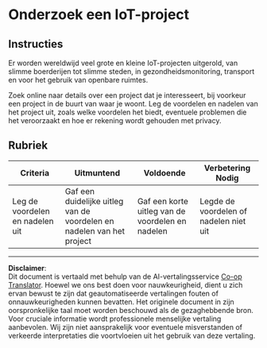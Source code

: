 <!--
CO_OP_TRANSLATOR_METADATA:
{
  "original_hash": "7ef1cec2d27b086032d46ab1958f3e99",
  "translation_date": "2025-08-27T22:00:54+00:00",
  "source_file": "1-getting-started/lessons/1-introduction-to-iot/assignment.md",
  "language_code": "nl"
}
-->
# Onderzoek een IoT-project

## Instructies

Er worden wereldwijd veel grote en kleine IoT-projecten uitgerold, van slimme boerderijen tot slimme steden, in gezondheidsmonitoring, transport en voor het gebruik van openbare ruimtes.

Zoek online naar details over een project dat je interesseert, bij voorkeur een project in de buurt van waar je woont. Leg de voordelen en nadelen van het project uit, zoals welke voordelen het biedt, eventuele problemen die het veroorzaakt en hoe er rekening wordt gehouden met privacy.

## Rubriek

| Criteria | Uitmuntend | Voldoende | Verbetering Nodig |
| -------- | ---------- | --------- | ----------------- |
| Leg de voordelen en nadelen uit | Gaf een duidelijke uitleg van de voordelen en nadelen van het project | Gaf een korte uitleg van de voordelen en nadelen | Legde de voordelen of nadelen niet uit |

---

**Disclaimer**:  
Dit document is vertaald met behulp van de AI-vertalingsservice [Co-op Translator](https://github.com/Azure/co-op-translator). Hoewel we ons best doen voor nauwkeurigheid, dient u zich ervan bewust te zijn dat geautomatiseerde vertalingen fouten of onnauwkeurigheden kunnen bevatten. Het originele document in zijn oorspronkelijke taal moet worden beschouwd als de gezaghebbende bron. Voor cruciale informatie wordt professionele menselijke vertaling aanbevolen. Wij zijn niet aansprakelijk voor eventuele misverstanden of verkeerde interpretaties die voortvloeien uit het gebruik van deze vertaling.
